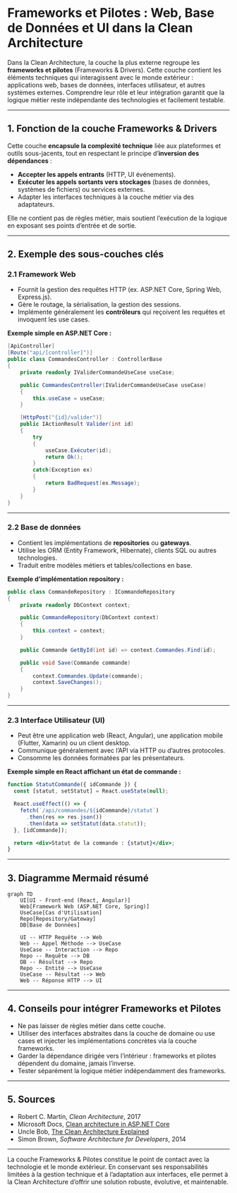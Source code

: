 # Frameworks et Pilotes : Web, Base de Données et UI dans la Clean Architecture

Dans la Clean Architecture, la couche la plus externe regroupe les **frameworks et pilotes** (Frameworks & Drivers). Cette couche contient les éléments techniques qui interagissent avec le monde extérieur : applications web, bases de données, interfaces utilisateur, et autres systèmes externes. Comprendre leur rôle et leur intégration garantit que la logique métier reste indépendante des technologies et facilement testable.

---

## 1. Fonction de la couche Frameworks & Drivers

Cette couche **encapsule la complexité technique** liée aux plateformes et outils sous-jacents, tout en respectant le principe d’**inversion des dépendances** :

- **Accepter les appels entrants** (HTTP, UI événements).  
- **Exécuter les appels sortants vers stockages** (bases de données, systèmes de fichiers) ou services externes.  
- Adapter les interfaces techniques à la couche métier via des adaptateurs.

Elle ne contient pas de règles métier, mais soutient l’exécution de la logique en exposant ses points d’entrée et de sortie.

---

## 2. Exemple des sous-couches clés

### 2.1 Framework Web

- Fournit la gestion des requêtes HTTP (ex. ASP.NET Core, Spring Web, Express.js).  
- Gère le routage, la sérialisation, la gestion des sessions.  
- Implémente généralement les **contrôleurs** qui reçoivent les requêtes et invoquent les use cases.

**Exemple simple en ASP.NET Core :**

```csharp
[ApiController]
[Route("api/[controller]")]
public class CommandesController : ControllerBase
{
    private readonly IValiderCommandeUseCase useCase;

    public CommandesController(IValiderCommandeUseCase useCase) 
    {
        this.useCase = useCase;
    }

    [HttpPost("{id}/valider")]
    public IActionResult Valider(int id) 
    {
        try
        {
            useCase.Exécuter(id);
            return Ok();
        }
        catch(Exception ex)
        {
            return BadRequest(ex.Message);
        }
    }
}
```

---

### 2.2 Base de données

- Contient les implémentations de **repositories** ou **gateways**.  
- Utilise les ORM (Entity Framework, Hibernate), clients SQL ou autres technologies.  
- Traduit entre modèles métiers et tables/collections en base.

**Exemple d’implémentation repository :**

```csharp
public class CommandeRepository : ICommandeRepository
{
    private readonly DbContext context;

    public CommandeRepository(DbContext context)
    {
        this.context = context;
    }

    public Commande GetById(int id) => context.Commandes.Find(id);

    public void Save(Commande commande)
    {
        context.Commandes.Update(commande);
        context.SaveChanges();
    }
}
```

---

### 2.3 Interface Utilisateur (UI)

- Peut être une application web (React, Angular), une application mobile (Flutter, Xamarin) ou un client desktop.  
- Communique généralement avec l’API via HTTP ou d’autres protocoles.  
- Consomme les données formatées par les présentateurs.

**Exemple simple en React affichant un état de commande :**

```jsx
function StatutCommande({ idCommande }) {
  const [statut, setStatut] = React.useState(null);

  React.useEffect(() => {
    fetch(`/api/commandes/${idCommande}/statut`)
      .then(res => res.json())
      .then(data => setStatut(data.statut));
  }, [idCommande]);

  return <div>Statut de la commande : {statut}</div>;
}
```

---

## 3. Diagramme Mermaid résumé

```mermaid
graph TD
    UI[UI - Front-end (React, Angular)]
    Web[Framework Web (ASP.NET Core, Spring)]
    UseCase[Cas d'Utilisation]
    Repo[Repository/Gateway]
    DB[Base de Données]

    UI -- HTTP Requête --> Web
    Web -- Appel Méthode --> UseCase
    UseCase -- Interaction --> Repo
    Repo -- Requête --> DB
    DB -- Résultat --> Repo
    Repo -- Entité --> UseCase
    UseCase -- Résultat --> Web
    Web -- Réponse HTTP --> UI
```

---

## 4. Conseils pour intégrer Frameworks et Pilotes

- Ne pas laisser de règles métier dans cette couche.  
- Utiliser des interfaces abstraites dans la couche de domaine ou use cases et injecter les implémentations concrètes via la couche frameworks.  
- Garder la dépendance dirigée vers l’intérieur : frameworks et pilotes dépendent du domaine, jamais l’inverse.  
- Tester séparément la logique métier indépendamment des frameworks.

---

## 5. Sources

- Robert C. Martin, *Clean Architecture*, 2017  
- Microsoft Docs, [Clean architecture in ASP.NET Core](https://docs.microsoft.com/en-us/dotnet/architecture/modern-web-apps-azure/common-web-application-architectures#clean-architecture)  
- Uncle Bob, [The Clean Architecture Explained](https://blog.cleancoder.com/uncle-bob/2012/08/13/the-clean-architecture.html)  
- Simon Brown, *Software Architecture for Developers*, 2014

---

La couche Frameworks & Pilotes constitue le point de contact avec la technologie et le monde extérieur. En conservant ses responsabilités limitées à la gestion technique et à l’adaptation aux interfaces, elle permet à la Clean Architecture d’offrir une solution robuste, évolutive, et maintenable.